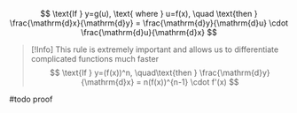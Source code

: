 $$
\text{If } y=g(u), \text{ where } u=f(x), \quad \text{then } \frac{\mathrm{d}x}{\mathrm{d}y} = \frac{\mathrm{d}y}{\mathrm{d}u} \cdot \frac{\mathrm{d}u}{\mathrm{d}x} 
$$
> [!Info] This rule is extremely important and allows us to differentiate complicated functions much faster
> $$
\text{If } y=(f(x))^n, \quad\text{then } \frac{\mathrm{d}y}{\mathrm{d}x} = n(f(x))^{n-1} \cdot f'(x)
$$



#todo proof
